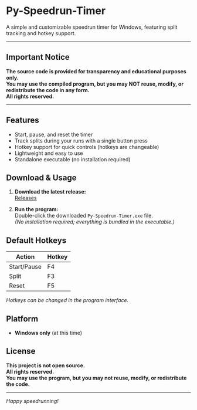 # Py-Speedrun-Timer

A simple and customizable speedrun timer for Windows, featuring split tracking and hotkey support.

---

## Important Notice

**The source code is provided for transparency and educational purposes only.  
You may use the compiled program, but you may NOT reuse, modify, or redistribute the code in any form.  
All rights reserved.**

---

## Features

- Start, pause, and reset the timer
- Track splits during your runs with a single button press
- Hotkey support for quick controls (hotkeys are changeable)
- Lightweight and easy to use
- Standalone executable (no installation required)

## Download & Usage

1. **Download the latest release:**  
   [Releases](https://github.com/TwangyMoney/py-Speedrun-Timer/releases)

2. **Run the program:**  
   Double-click the downloaded `Py-Speedrun-Timer.exe` file.  
   *(No installation required; everything is bundled in the executable.)*

## Default Hotkeys

| Action        | Hotkey         |
| ------------- | -------------- |
| Start/Pause   | F4             |
| Split         | F3             |
| Reset         | F5             |

*Hotkeys can be changed in the program interface.*

## Platform

- **Windows only** (at this time)

## License

**This project is not open source.  
All rights reserved.  
You may use the program, but you may not reuse, modify, or redistribute the code.**

---

*Happy speedrunning!*
